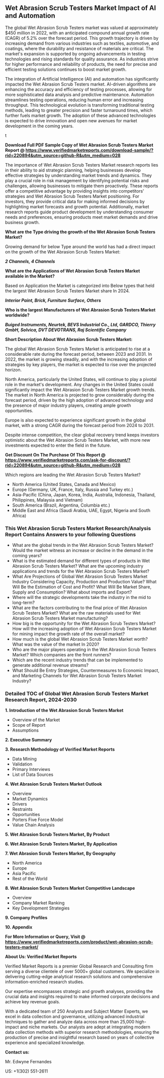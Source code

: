 <h2>Wet Abrasion Scrub Testers Market Impact of AI and Automation</h2><p>The global Wet Abrasion Scrub Testers market was valued at approximately $450 million in 2022, with an anticipated compound annual growth rate (CAGR) of 5.2% over the forecast period. This growth trajectory is driven by increasing demand from various industries such as textiles, automotive, and coatings, where the durability and resistance of materials are critical. The market's expansion is supported by ongoing advancements in testing technologies and rising standards for quality assurance. As industries strive for higher performance and reliability of products, the need for precise and efficient testing solutions continues to boost market growth.</p><p>The integration of Artificial Intelligence (AI) and automation has significantly impacted the Wet Abrasion Scrub Testers market. AI-driven algorithms are enhancing the accuracy and efficiency of testing processes, allowing for more sophisticated data analysis and predictive maintenance. Automation streamlines testing operations, reducing human error and increasing throughput. This technological evolution is transforming traditional testing methods, leading to greater precision and faster turnaround times, which further fuels market growth. The adoption of these advanced technologies is expected to drive innovation and open new avenues for market development in the coming years.</p>t</p><p id="" class=""><strong>Download Full PDF Sample Copy of Wet Abrasion Scrub Testers Market Report @ <a href="https://www.verifiedmarketreports.com/download-sample/?rid=220894&utm_source=github-R&utm_medium=028" target="_blank">https://www.verifiedmarketreports.com/download-sample/?rid=220894&utm_source=github-R&utm_medium=028</a></strong></p><p>The importance of&nbsp;Wet Abrasion Scrub Testers Market research reports lies in their ability to aid strategic planning, helping businesses develop effective strategies by understanding market trends and dynamics. They play a crucial role in risk management by identifying potential risks and challenges, allowing businesses to mitigate them proactively. These reports offer a competitive advantage by providing insights into competitors' strategies and Wet Abrasion Scrub Testers Market positioning. For investors, they provide critical data for making informed decisions by highlighting market forecasts and growth potential. Additionally, market research reports guide product development by understanding consumer needs and preferences, ensuring products meet market demands and drive business growth.</p><p><strong>What are the&nbsp;Type driving the growth of the Wet Abrasion Scrub Testers Market?</strong></p><p id="" class="">Growing demand for below Type around the world has had a direct impact on the growth of the Wet Abrasion Scrub Testers Market:</p><em><strong>2 Channels, 4 Channels</strong></em></p><strong>What are the&nbsp;Applications&nbsp;of Wet Abrasion Scrub Testers Market available in the Market?</strong></p><p id="" class="">Based on Application the Market is categorized into Below types that held the largest Wet Abrasion Scrub Testers Market share In 2024.</p><em><strong>Interior Paint, Brick, Furniture Surface, Others</strong></em></p><strong>Who is the largest Manufacturers of Wet Abrasion Scrub Testers Market worldwide?</strong></p><p><em><strong>Buiged Instruments, Neurtek, BEVS Industrial Co., Ltd, GARDCO, Thierry GmbH, Solvica, DVT DEVOTRANS, Raj Scientific Company</strong></em></p><p id="" class=""><strong>Short Description About Wet Abrasion Scrub Testers Market:</strong></p><p>The global Wet Abrasion Scrub Testers Market is anticipated to rise at a considerable rate during the forecast period, between 2023 and 2031. In 2022, the market is growing steadily, and with the increasing adoption of strategies by key players, the market is expected to rise over the projected horizon.</p><p>North America, particularly the United States, will continue to play a pivotal role in the market's development. Any changes in the United States could significantly impact the Wet Abrasion Scrub Testers Market growth trends. The market in North America is projected to grow considerably during the forecast period, driven by the high adoption of advanced technology and the presence of major industry players, creating ample growth opportunities.</p><p>Europe is also expected to experience significant growth in the global market, with a strong CAGR during the forecast period from 2024 to 2031.</p><p>Despite intense competition, the clear global recovery trend keeps investors optimistic about the Wet Abrasion Scrub Testers Market, with more new investments expected to enter the field in the future.</p><p id="" class=""><strong>Get Discount On The Purchase Of This Report @ <a href="https://www.verifiedmarketreports.com/ask-for-discount/?rid=220894&utm_source=github-R&utm_medium=028" target="_blank">https://www.verifiedmarketreports.com/ask-for-discount/?rid=220894&utm_source=github-R&utm_medium=028</a></strong></p>Which regions are leading the Wet Abrasion Scrub Testers Market?</p><ul><li>North America (United States, Canada and Mexico)</li><li>Europe (Germany, UK, France, Italy, Russia and Turkey etc.)</li><li>Asia-Pacific (China, Japan, Korea, India, Australia, Indonesia, Thailand, Philippines, Malaysia and Vietnam)</li><li>South America (Brazil, Argentina, Columbia etc.)</li><li>Middle East and Africa (Saudi Arabia, UAE, Egypt, Nigeria and South Africa)</li></ul><h3 id="" class="">This Wet Abrasion Scrub Testers Market Research/Analysis Report Contains Answers to your following Questions</h3><ul><li>What are the global trends in the Wet Abrasion Scrub Testers Market? Would the market witness an increase or decline in the demand in the coming years?</li><li>What is the estimated demand for different types of products in Wet Abrasion Scrub Testers Market? What are the upcoming industry applications and trends for the Wet Abrasion Scrub Testers Market?</li><li>What Are Projections of Global Wet Abrasion Scrub Testers Market Industry Considering Capacity, Production and Production Value? What Will Be the Estimation of Cost and Profit? What Will Be Market Share, Supply and Consumption? What about imports and Export?</li><li>Where will the strategic developments take the industry in the mid to long-term?</li><li>What are the factors contributing to the final price of Wet Abrasion Scrub Testers Market? What are the raw materials used for Wet Abrasion Scrub Testers Market manufacturing?</li><li>How big is the opportunity for the Wet Abrasion Scrub Testers Market? How will the increasing adoption of Wet Abrasion Scrub Testers Market for mining impact the growth rate of the overall market?</li><li>How much is the global Wet Abrasion Scrub Testers Market worth? What was the value of the market In 2020?</li><li>Who are the major players operating in the Wet Abrasion Scrub Testers Market? Which companies are the front runners?</li><li>Which are the recent industry trends that can be implemented to generate additional revenue streams?</li><li>What Should Be Entry Strategies, Countermeasures to Economic Impact, and Marketing Channels for Wet Abrasion Scrub Testers Market Industry?</li></ul><h3 id="" class="">Detailed TOC of Global Wet Abrasion Scrub Testers Market Research Report, 2024-2030</h3><p id="" class=""><strong>1. Introduction of the Wet Abrasion Scrub Testers Market</strong></p><ul><li>Overview of the Market</li><li>Scope of Report</li><li>Assumptions</li></ul><p id="" class=""><strong>2. Executive Summary</strong></p><p id="" class=""><strong>3. Research Methodology of Verified Market Reports</strong></p><ul><li>Data Mining</li><li>Validation</li><li>Primary Interviews</li><li>List of Data Sources</li></ul><p id="" class=""><strong>4. Wet Abrasion Scrub Testers Market Outlook</strong></p><ul><li>Overview</li><li>Market Dynamics</li><li>Drivers</li><li>Restraints</li><li>Opportunities</li><li>Porters Five Force Model</li><li>Value Chain Analysis</li></ul><p id="" class=""><strong>5. Wet Abrasion Scrub Testers Market, By Product</strong></p><p id="" class=""><strong>6. Wet Abrasion Scrub Testers Market, By Application</strong></p><p id="" class=""><strong>7. Wet Abrasion Scrub Testers Market, By Geography</strong></p><ul><li>North America</li><li>Europe</li><li>Asia Pacific</li><li>Rest of the World</li></ul><p id="" class=""><strong>8. Wet Abrasion Scrub Testers Market Competitive Landscape</strong></p><ul><li>Overview</li><li>Company Market Ranking</li><li>Key Development Strategies</li></ul><p id="" class=""><strong>9. Company Profiles</strong></p><p id="" class=""><strong>10. Appendix</strong></p><p id="" class=""><strong>For More Information or Query, Visit @ <a href="https://www.verifiedmarketreports.com/product/wet-abrasion-scrub-testers-market/" target="_blank">https://www.verifiedmarketreports.com/product/wet-abrasion-scrub-testers-market/</a></strong></p><p id="" class=""><strong>About Us: Verified Market Reports</strong></p><p id="" class="">Verified Market Reports is a premier Global Research and Consulting firm serving a diverse clientele of over 5000+ global customers. We specialize in delivering cutting-edge analytical research solutions and comprehensive information-enriched research studies.</p><p id="" class="">Our expertise encompasses strategic and growth analyses, providing the crucial data and insights required to make informed corporate decisions and achieve key revenue goals.</p><p id="" class="">With a dedicated team of 250 Analysts and Subject Matter Experts, we excel in data collection and governance, utilizing advanced industrial techniques to gather and analyze data across more than 25,000 high-impact and niche markets. Our analysts are adept at integrating modern data collection methods with superior research methodologies, ensuring the production of precise and insightful research based on years of collective experience and specialized knowledge.</p><p id="" class=""><strong>Contact us:</strong></p><p id="" class="">Mr. Edwyne Fernandes</p><p id="" class="">US: +1(302) 551-2611</p>